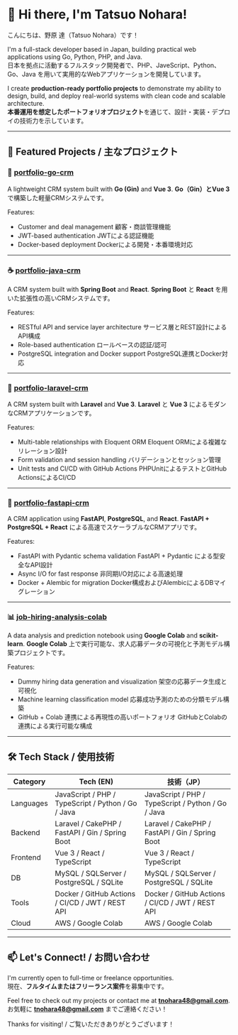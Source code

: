 # 👋 Hi there, I'm Tatsuo Nohara!
こんにちは、野原 達（Tatsuo Nohara）です！

I'm a full-stack developer based in Japan, building practical web applications using Go, Python, PHP, and Java.  
日本を拠点に活動するフルスタック開発者で、PHP、JaveScript、Python、Go、Java を用いて実用的なWebアプリケーションを開発しています。

I create **production-ready portfolio projects** to demonstrate my ability to design, build, and deploy real-world systems with clean code and scalable architecture.  
**本番運用を想定したポートフォリオプロジェクト**を通じて、設計・実装・デプロイの技術力を示しています。

---


## 🚀 Featured Projects / 主なプロジェクト

### 🧩 [portfolio-go-crm](https://github.com/tnohara48/portfolio-go-crm)

A lightweight CRM system built with **Go (Gin)** and **Vue 3**.
**Go（Gin）**と**Vue 3**で構築した軽量CRMシステムです。

Features:

* Customer and deal management
  顧客・商談管理機能
* JWT-based authentication
  JWTによる認証機能
* Docker-based deployment
  Dockerによる開発・本番環境対応

---

### ☕ [portfolio-java-crm](https://github.com/tnohara48/portfolio-java-crm)

A CRM system built with **Spring Boot** and **React**.
**Spring Boot** と **React** を用いた拡張性の高いCRMシステムです。

Features:

* RESTful API and service layer architecture
  サービス層とREST設計によるAPI構成
* Role-based authentication
  ロールベースの認証/認可
* PostgreSQL integration and Docker support
  PostgreSQL連携とDocker対応

---

### 🐘 [portfolio-laravel-crm](https://github.com/tnohara48/portfolio-laravel-crm)

A CRM system built with **Laravel** and **Vue 3**.
**Laravel** と **Vue 3** によるモダンなCRMアプリケーションです。

Features:

* Multi-table relationships with Eloquent ORM
  Eloquent ORMによる複雑なリレーション設計
* Form validation and session handling
  バリデーションとセッション管理
* Unit tests and CI/CD with GitHub Actions
  PHPUnitによるテストとGitHub ActionsによるCI/CD

---

### 🐍 [portfolio-fastapi-crm](https://github.com/tnohara48/portfolio-fastapi-crm)

A CRM application using **FastAPI**, **PostgreSQL**, and **React**.
**FastAPI + PostgreSQL + React** による高速でスケーラブルなCRMアプリです。

Features:

* FastAPI with Pydantic schema validation
  FastAPI + Pydantic による型安全なAPI設計
* Async I/O for fast response
  非同期I/O対応による高速処理
* Docker + Alembic for migration
  Docker構成およびAlembicによるDBマイグレーション

---

### 📊 [job-hiring-analysis-colab](https://github.com/tnohara48/job-hiring-analysis-colab)

A data analysis and prediction notebook using **Google Colab** and **scikit-learn**.
**Google Colab** 上で実行可能な、求人応募データの可視化と予測モデル構築プロジェクトです。

Features:

* Dummy hiring data generation and visualization
  架空の応募データ生成と可視化
* Machine learning classification model
  応募成功予測のための分類モデル構築
* GitHub + Colab 連携による再現性の高いポートフォリオ
  GitHubとColabの連携による実行可能な構成

---


## 🛠 Tech Stack / 使用技術

| Category | Tech (EN) | 技術（JP） |
|---------|-----------|------------|
| Languages | JavaScript / PHP / TypeScript / Python / Go / Java | JavaScript / PHP / TypeScript / Python / Go / Java |
| Backend  | Laravel / CakePHP / FastAPI / Gin / Spring Boot | Laravel / CakePHP / FastAPI / Gin / Spring Boot |
| Frontend | Vue 3 / React / TypeScript | Vue 3 / React / TypeScript |
| DB       | MySQL / SQLServer / PostgreSQL / SQLite | MySQL / SQLServer / PostgreSQL / SQLite |
| Tools    | Docker / GitHub Actions / CI/CD / JWT / REST API | Docker / GitHub Actions / CI/CD / JWT / REST API |
| Cloud    | AWS / Google Colab | AWS / Google Colab |

---

## 📫 Let's Connect! / お問い合わせ

I'm currently open to full-time or freelance opportunities.  
現在、**フルタイムまたはフリーランス案件**を募集中です。

Feel free to check out my projects or contact me at **tnohara48@gmail.com**.  
お気軽に **tnohara48@gmail.com** までご連絡ください！


Thanks for visiting! / ご覧いただきありがとうございます！
